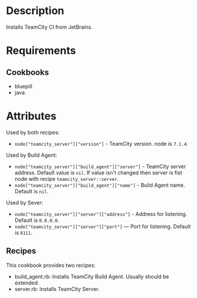 # Description

Installs TeamCity CI from JetBrains.

# Requirements

## Cookbooks

* bluepill
* java

# Attributes

Used by both recipes:

* `node["teamcity_server"]["version"]` - TeamCity version. node is `7.1.4`.

Used by Build Agent:

* `node["teamcity_server"]["build_agent"]["server"]` - TeamCity server address.
  Default value is `nil`. If value isn't changed then server is fist node with
  recipe `teamcity_server::server`.
* `node["teamcity_server"]["build_agent"]["name"]` - Build Agent name. Default
  is `nil`.

Used by Sever:

* `node["teamcity_server"]["server"]["address"]` - Address for listening.
  Default is `0.0.0.0`.
* `node["teamcity_server"]["server"]["port"]` — Port for listening. Default is
  `8111`.

## Recipes

This cookbook provides two recipes:

* build_agent.rb: Installs TeamCity Build Agent. Usually should be extended.
* server.rb: Installs TeamCity Server.

